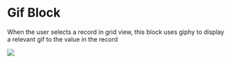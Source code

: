 # Gif Block

When the user selects a record in grid view, this block uses giphy to display a relevant gif to the value in the record

<a href="https://www.loom.com/share/4c399c7a9bf64317a3e375cffbd6909e"><img style="max-width:300px;" src="https://cdn.loom.com/sessions/thumbnails/4c399c7a9bf64317a3e375cffbd6909e-1593691511159-with-play.gif"> </a>
